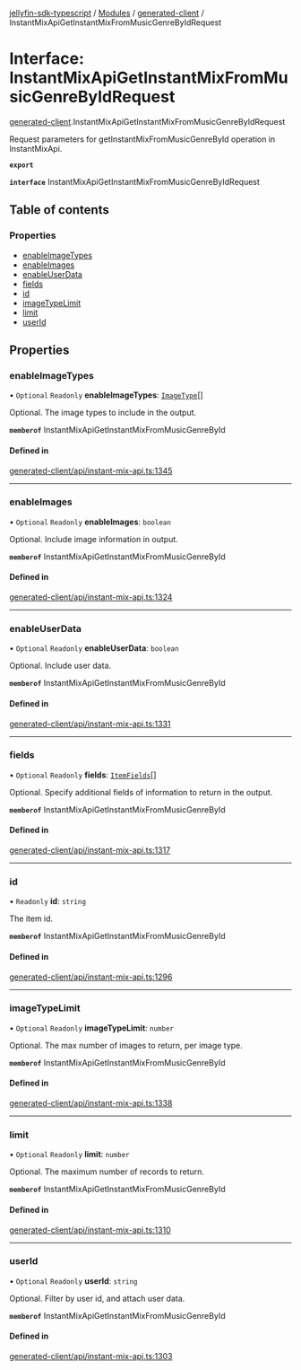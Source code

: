 [jellyfin-sdk-typescript](../README.md) / [Modules](../modules.md) / [generated-client](../modules/generated_client.md) / InstantMixApiGetInstantMixFromMusicGenreByIdRequest

# Interface: InstantMixApiGetInstantMixFromMusicGenreByIdRequest

[generated-client](../modules/generated_client.md).InstantMixApiGetInstantMixFromMusicGenreByIdRequest

Request parameters for getInstantMixFromMusicGenreById operation in InstantMixApi.

**`export`**

**`interface`** InstantMixApiGetInstantMixFromMusicGenreByIdRequest

## Table of contents

### Properties

- [enableImageTypes](generated_client.InstantMixApiGetInstantMixFromMusicGenreByIdRequest.md#enableimagetypes)
- [enableImages](generated_client.InstantMixApiGetInstantMixFromMusicGenreByIdRequest.md#enableimages)
- [enableUserData](generated_client.InstantMixApiGetInstantMixFromMusicGenreByIdRequest.md#enableuserdata)
- [fields](generated_client.InstantMixApiGetInstantMixFromMusicGenreByIdRequest.md#fields)
- [id](generated_client.InstantMixApiGetInstantMixFromMusicGenreByIdRequest.md#id)
- [imageTypeLimit](generated_client.InstantMixApiGetInstantMixFromMusicGenreByIdRequest.md#imagetypelimit)
- [limit](generated_client.InstantMixApiGetInstantMixFromMusicGenreByIdRequest.md#limit)
- [userId](generated_client.InstantMixApiGetInstantMixFromMusicGenreByIdRequest.md#userid)

## Properties

### enableImageTypes

• `Optional` `Readonly` **enableImageTypes**: [`ImageType`](../enums/generated_client.ImageType.md)[]

Optional. The image types to include in the output.

**`memberof`** InstantMixApiGetInstantMixFromMusicGenreById

#### Defined in

[generated-client/api/instant-mix-api.ts:1345](https://github.com/thornbill/jellyfin-sdk-typescript/blob/350a9a5/src/generated-client/api/instant-mix-api.ts#L1345)

___

### enableImages

• `Optional` `Readonly` **enableImages**: `boolean`

Optional. Include image information in output.

**`memberof`** InstantMixApiGetInstantMixFromMusicGenreById

#### Defined in

[generated-client/api/instant-mix-api.ts:1324](https://github.com/thornbill/jellyfin-sdk-typescript/blob/350a9a5/src/generated-client/api/instant-mix-api.ts#L1324)

___

### enableUserData

• `Optional` `Readonly` **enableUserData**: `boolean`

Optional. Include user data.

**`memberof`** InstantMixApiGetInstantMixFromMusicGenreById

#### Defined in

[generated-client/api/instant-mix-api.ts:1331](https://github.com/thornbill/jellyfin-sdk-typescript/blob/350a9a5/src/generated-client/api/instant-mix-api.ts#L1331)

___

### fields

• `Optional` `Readonly` **fields**: [`ItemFields`](../enums/generated_client.ItemFields.md)[]

Optional. Specify additional fields of information to return in the output.

**`memberof`** InstantMixApiGetInstantMixFromMusicGenreById

#### Defined in

[generated-client/api/instant-mix-api.ts:1317](https://github.com/thornbill/jellyfin-sdk-typescript/blob/350a9a5/src/generated-client/api/instant-mix-api.ts#L1317)

___

### id

• `Readonly` **id**: `string`

The item id.

**`memberof`** InstantMixApiGetInstantMixFromMusicGenreById

#### Defined in

[generated-client/api/instant-mix-api.ts:1296](https://github.com/thornbill/jellyfin-sdk-typescript/blob/350a9a5/src/generated-client/api/instant-mix-api.ts#L1296)

___

### imageTypeLimit

• `Optional` `Readonly` **imageTypeLimit**: `number`

Optional. The max number of images to return, per image type.

**`memberof`** InstantMixApiGetInstantMixFromMusicGenreById

#### Defined in

[generated-client/api/instant-mix-api.ts:1338](https://github.com/thornbill/jellyfin-sdk-typescript/blob/350a9a5/src/generated-client/api/instant-mix-api.ts#L1338)

___

### limit

• `Optional` `Readonly` **limit**: `number`

Optional. The maximum number of records to return.

**`memberof`** InstantMixApiGetInstantMixFromMusicGenreById

#### Defined in

[generated-client/api/instant-mix-api.ts:1310](https://github.com/thornbill/jellyfin-sdk-typescript/blob/350a9a5/src/generated-client/api/instant-mix-api.ts#L1310)

___

### userId

• `Optional` `Readonly` **userId**: `string`

Optional. Filter by user id, and attach user data.

**`memberof`** InstantMixApiGetInstantMixFromMusicGenreById

#### Defined in

[generated-client/api/instant-mix-api.ts:1303](https://github.com/thornbill/jellyfin-sdk-typescript/blob/350a9a5/src/generated-client/api/instant-mix-api.ts#L1303)
